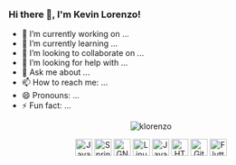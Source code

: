 ### Hi there 👋, I'm Kevin Lorenzo!

- 🔭 I’m currently working on ...
- 🌱 I’m currently learning ...
- 👯 I’m looking to collaborate on ...
- 🤔 I’m looking for help with ...
- 💬 Ask me about ...
- 📫 How to reach me: ...
- 😄 Pronouns: ...
- ⚡ Fun fact: ...

<p align="center">
  <img src="https://komarev.com/ghpvc/?username=klorenzo&color=blue&style=flat-square&label=Profile%20Views" alt="klorenzo" />
</p>

<p align="center">
  <img src="https://www.vectorlogo.zone/logos/java/java-icon.svg" alt="Java" width="30" />
  <img src="https://www.vectorlogo.zone/logos/springio/springio-icon.svg" alt="Spring" width="30" />
  <img src="https://www.vectorlogo.zone/logos/gnu/gnu-icon.svg" alt="GNU" width="30" />
  <img src="https://www.vectorlogo.zone/logos/linux/linux-icon.svg" alt="Linux" width="30" />
  <img src="https://www.vectorlogo.zone/logos/javascript/javascript-icon.svg" alt="JavaScript" width="30" />
  <img src="https://www.vectorlogo.zone/logos/w3_html5/w3_html5-icon.svg" alt="HTML" width="30" />
  <img src="https://www.vectorlogo.zone/logos/git-scm/git-scm-icon.svg" alt="Git" width="30" />
  <img src="https://www.vectorlogo.zone/logos/flutterio/flutterio-icon.svg" alt="Flutter" width="30" />
</p>

<!--
**klorenzo/klorenzo** is a ✨ _special_ ✨ repository because its `README.md` (this file) appears on your GitHub profile.
-->
